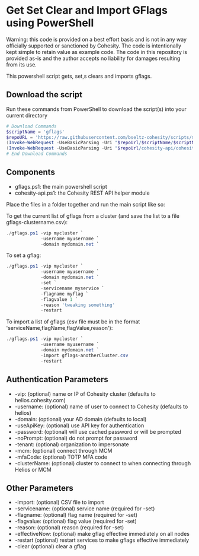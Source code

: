 # Get Set Clear and Import GFlags using PowerShell

Warning: this code is provided on a best effort basis and is not in any way officially supported or sanctioned by Cohesity. The code is intentionally kept simple to retain value as example code. The code in this repository is provided as-is and the author accepts no liability for damages resulting from its use.

This powershell script gets, set,s clears and imports gflags.

## Download the script

Run these commands from PowerShell to download the script(s) into your current directory

```powershell
# Download Commands
$scriptName = 'gflags'
$repoURL = 'https://raw.githubusercontent.com/bseltz-cohesity/scripts/master/powershell'
(Invoke-WebRequest -UseBasicParsing -Uri "$repoUrl/$scriptName/$scriptName.ps1").content | Out-File "$scriptName.ps1"; (Get-Content "$scriptName.ps1") | Set-Content "$scriptName.ps1"
(Invoke-WebRequest -UseBasicParsing -Uri "$repoUrl/cohesity-api/cohesity-api.ps1").content | Out-File cohesity-api.ps1; (Get-Content cohesity-api.ps1) | Set-Content cohesity-api.ps1
# End Download Commands
```

## Components

* gflags.ps1: the main powershell script
* cohesity-api.ps1: the Cohesity REST API helper module

Place the files in a folder together and run the main script like so:

To get the current list of gflags from a cluster (and save the list to a file gflags-clustername.csv):

```powershell
./gflags.ps1 -vip mycluster `
             -username myusername `
             -domain mydomain.net `
```

To set a gflag:

```powershell
./gflags.ps1 -vip mycluster `
             -username myusername `
             -domain mydomain.net `
             -set `
             -servicename myservice `
             -flagname myflag `
             -flagvalue 1 `
             -reason 'tweaking something'
             -restart
```

To import a list of gflags (csv file must be in the format 'serviceName,flagName,flagValue,reason'):

```powershell
./gflags.ps1 -vip mycluster `
             -username myusername `
             -domain mydomain.net `
             -import gflags-anotherCluster.csv
             -restart
```

## Authentication Parameters

* -vip: (optional) name or IP of Cohesity cluster (defaults to helios.cohesity.com)
* -username: (optional) name of user to connect to Cohesity (defaults to helios)
* -domain: (optional) your AD domain (defaults to local)
* -useApiKey: (optional) use API key for authentication
* -password: (optional) will use cached password or will be prompted
* -noPrompt: (optional) do not prompt for password
* -tenant: (optional) organization to impersonate
* -mcm: (optional) connect through MCM
* -mfaCode: (optional) TOTP MFA code
* -clusterName: (optional) cluster to connect to when connecting through Helios or MCM

## Other Parameters

* -import: (optional) CSV file to import
* -servicename: (optional) service name (required for -set)
* -flagname: (optional) flag name (required for -set)
* -flagvalue: (optional) flag value (required for -set)
* -reason: (optional) reason (required for -set)
* -effectiveNow: (optional) make gflag effective immediately on all nodes
* -restart (optional) restart services to make gflags effective immediately
* -clear (optional) clear a gflag
